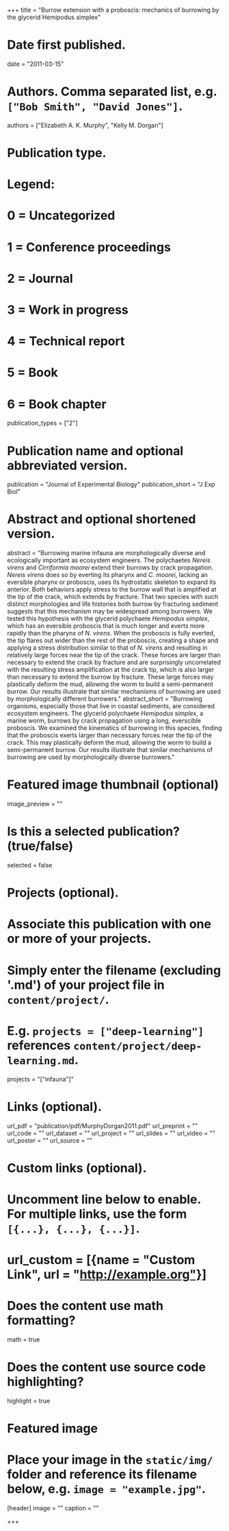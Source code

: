 +++
title = "Burrow extension with a proboscis: mechanics of burrowing by the glycerid Hemipodus simplex"

# Date first published.
date = "2011-03-15"

# Authors. Comma separated list, e.g. `["Bob Smith", "David Jones"]`.
authors = ["Elizabeth A. K. Murphy", "Kelly M. Dorgan"]

# Publication type.
# Legend:
# 0 = Uncategorized
# 1 = Conference proceedings
# 2 = Journal
# 3 = Work in progress
# 4 = Technical report
# 5 = Book
# 6 = Book chapter
publication_types = ["2"]

# Publication name and optional abbreviated version.
publication = "Journal of Experimental Biology"
publication_short = "J Exp Biol"

# Abstract and optional shortened version.
abstract = "Burrowing marine infauna are morphologically diverse and ecologically important as ecosystem engineers. The polychaetes <i>Nereis virens</i> and <i>Cirriformia moorei</i> extend their burrows by crack propagation. <i>Nereis virens</i> does so by everting its pharynx and <i>C. moorei</i>, lacking an eversible pharynx or proboscis, uses its hydrostatic skeleton to expand its anterior. Both behaviors apply stress to the burrow wall that is amplified at the tip of the crack, which extends by fracture. That two species with such distinct morphologies and life histories both burrow by fracturing sediment suggests that this mechanism may be widespread among burrowers. We tested this hypothesis with the glycerid polychaete <i>Hemipodus simplex</i>, which has an eversible proboscis that is much longer and everts more rapidly than the pharynx of <i>N. virens</i>. When the proboscis is fully everted, the tip flares out wider than the rest of the proboscis, creating a shape and applying a stress distribution similar to that of <i>N. virens</i> and resulting in relatively large forces near the tip of the crack. These forces are larger than necessary to extend the crack by fracture and are surprisingly uncorrelated with the resulting stress amplification at the crack tip, which is also larger than necessary to extend the burrow by fracture. These large forces may plastically deform the mud, allowing the worm to build a semi-permanent burrow. Our results illustrate that similar mechanisms of burrowing are used by morphologically different burrowers."
abstract_short = "Burrowing organisms, especially those that live in coastal sediments, are considered ecosystem engineers. The glycerid polychaete <i>Hemipodus simplex</i>, a marine worm, burrows by crack propagation using a long, everscible proboscis. We examined the kinematics of burrowing in this species, finding that the proboscis exerts larger than necessary forces near the tip of the crack. This may plastically deform the mud, allowing the worm to build a semi-permanent burrow. Our results illustrate that similar mechanisms of burrowing are used by morphologically diverse burrowers."

# Featured image thumbnail (optional)
image_preview = ""

# Is this a selected publication? (true/false)
selected = false

# Projects (optional).
#   Associate this publication with one or more of your projects.
#   Simply enter the filename (excluding '.md') of your project file in `content/project/`.
#   E.g. `projects = ["deep-learning"]` references `content/project/deep-learning.md`.
projects = "["infauna"]"

# Links (optional).
url_pdf = "publication/pdf/MurphyDorgan2011.pdf"
url_preprint = ""
url_code = ""
url_dataset = ""
url_project = ""
url_slides = ""
url_video = ""
url_poster = ""
url_source = ""

# Custom links (optional).
#   Uncomment line below to enable. For multiple links, use the form `[{...}, {...}, {...}]`.
# url_custom = [{name = "Custom Link", url = "http://example.org"}]

# Does the content use math formatting?
math = true

# Does the content use source code highlighting?
highlight = true

# Featured image
# Place your image in the `static/img/` folder and reference its filename below, e.g. `image = "example.jpg"`.
[header]
image = ""
caption = ""

+++

